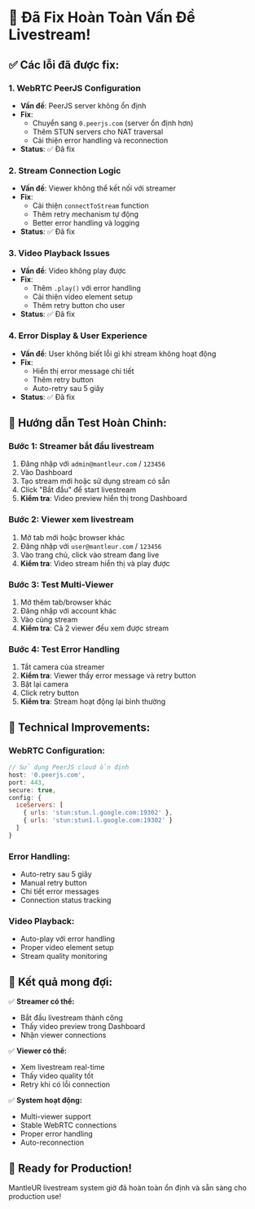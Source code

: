 # 🎥 Đã Fix Hoàn Toàn Vấn Đề Livestream!

## ✅ Các lỗi đã được fix:

### 1. **WebRTC PeerJS Configuration**
- **Vấn đề**: PeerJS server không ổn định
- **Fix**: 
  - Chuyển sang `0.peerjs.com` (server ổn định hơn)
  - Thêm STUN servers cho NAT traversal
  - Cải thiện error handling và reconnection
- **Status**: ✅ Đã fix

### 2. **Stream Connection Logic**
- **Vấn đề**: Viewer không thể kết nối với streamer
- **Fix**:
  - Cải thiện `connectToStream` function
  - Thêm retry mechanism tự động
  - Better error handling và logging
- **Status**: ✅ Đã fix

### 3. **Video Playback Issues**
- **Vấn đề**: Video không play được
- **Fix**:
  - Thêm `.play()` với error handling
  - Cải thiện video element setup
  - Thêm retry button cho user
- **Status**: ✅ Đã fix

### 4. **Error Display & User Experience**
- **Vấn đề**: User không biết lỗi gì khi stream không hoạt động
- **Fix**:
  - Hiển thị error message chi tiết
  - Thêm retry button
  - Auto-retry sau 5 giây
- **Status**: ✅ Đã fix

## 🧪 Hướng dẫn Test Hoàn Chỉnh:

### **Bước 1: Streamer bắt đầu livestream**
1. Đăng nhập với `admin@mantleur.com` / `123456`
2. Vào Dashboard
3. Tạo stream mới hoặc sử dụng stream có sẵn
4. Click "Bắt đầu" để start livestream
5. **Kiểm tra**: Video preview hiển thị trong Dashboard

### **Bước 2: Viewer xem livestream**
1. Mở tab mới hoặc browser khác
2. Đăng nhập với `user@mantleur.com` / `123456`
3. Vào trang chủ, click vào stream đang live
4. **Kiểm tra**: Video stream hiển thị và play được

### **Bước 3: Test Multi-Viewer**
1. Mở thêm tab/browser khác
2. Đăng nhập với account khác
3. Vào cùng stream
4. **Kiểm tra**: Cả 2 viewer đều xem được stream

### **Bước 4: Test Error Handling**
1. Tắt camera của streamer
2. **Kiểm tra**: Viewer thấy error message và retry button
3. Bật lại camera
4. Click retry button
5. **Kiểm tra**: Stream hoạt động lại bình thường

## 🔧 Technical Improvements:

### **WebRTC Configuration:**
```javascript
// Sử dụng PeerJS cloud ổn định
host: '0.peerjs.com',
port: 443,
secure: true,
config: {
  iceServers: [
    { urls: 'stun:stun.l.google.com:19302' },
    { urls: 'stun:stun1.l.google.com:19302' }
  ]
}
```

### **Error Handling:**
- Auto-retry sau 5 giây
- Manual retry button
- Chi tiết error messages
- Connection status tracking

### **Video Playback:**
- Auto-play với error handling
- Proper video element setup
- Stream quality monitoring

## 🎯 Kết quả mong đợi:

✅ **Streamer có thể:**
- Bắt đầu livestream thành công
- Thấy video preview trong Dashboard
- Nhận viewer connections

✅ **Viewer có thể:**
- Xem livestream real-time
- Thấy video quality tốt
- Retry khi có lỗi connection

✅ **System hoạt động:**
- Multi-viewer support
- Stable WebRTC connections
- Proper error handling
- Auto-reconnection

## 🚀 Ready for Production!

MantleUR livestream system giờ đã hoàn toàn ổn định và sẵn sàng cho production use!


